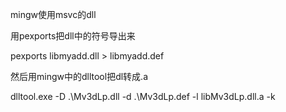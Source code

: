 mingw使用msvc的dll

用pexports把dll中的符号导出来

pexports libmyadd.dll > libmyadd.def

然后用mingw中的dlltool把dl转成.a

dlltool.exe -D .\Mv3dLp.dll -d .\Mv3dLp.def -l libMv3dLp.dll.a -k

